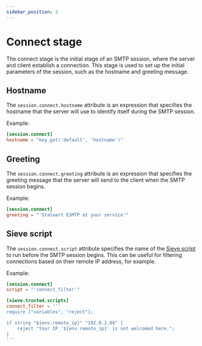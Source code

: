 ```yaml
---
sidebar_position: 2
---
```


# Connect stage

The connect stage is the initial stage of an SMTP session, where the server and client establish a connection. This stage is used to set up the initial parameters of the session, such as the hostname and greeting message.

## Hostname

The `session.connect.hostname` attribute is an expression that specifies the hostname that the server will use to identify itself during the SMTP session.

Example:

```toml
[session.connect]
hostname = "key_get('default', 'hostname')"
```

## Greeting

The `session.connect.greeting` attribute is an expression that specifies the greeting message that the server will send to the client when the SMTP session begins.

Example:

```toml
[session.connect]
greeting = "'Stalwart ESMTP at your service'"
```

## Sieve script

The `session.connect.script` attribute specifies the name of the [Sieve script](/docs/sieve/overview) to run before the SMTP session begins. This can be useful for filtering connections based on their remote IP address, for example.

Example:

```toml
[session.connect]
script = "'connect_filter'"

[sieve.trusted.scripts]
connect_filter = '''
require ["variables", "reject"];

if string "${env.remote_ip}" "192.0.2.88" {
    reject "Your IP '${env.remote_ip}' is not welcomed here.";
}
'''
```
